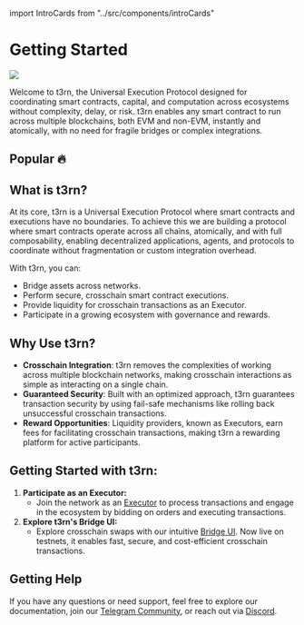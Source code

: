 import IntroCards from "../src/components/introCards"

# Getting Started

<img src="/img/docs-intro-banner.png"/>

Welcome to t3rn, the Universal Execution Protocol designed for coordinating smart contracts, capital, and computation across ecosystems without complexity, delay, or risk. t3rn enables any smart contract to run across multiple blockchains, both EVM and non-EVM, instantly and atomically, with no need for fragile bridges or complex integrations.

## Popular 🔥

<IntroCards />

## What is t3rn?

At its core, t3rn is a Universal Execution Protocol where smart contracts and executions have no boundaries. To achieve this we are building a protocol where smart contracts operate across all chains, atomically, and with full composability, enabling decentralized applications, agents, and protocols to coordinate without fragmentation or custom integration overhead.

With t3rn, you can:

- Bridge assets across networks.
- Perform secure, crosschain smart contract executions.
- Provide liquidity for crosschain transactions as an Executor.
- Participate in a growing ecosystem with governance and rewards.

## Why Use t3rn?

- **Crosschain Integration**: t3rn removes the complexities of working across multiple blockchain networks, making crosschain interactions as simple as interacting on a single chain.
- **Guaranteed Security**: Built with an optimized approach, t3rn guarantees transaction security by using fail-safe mechanisms like rolling back unsuccessful crosschain transactions.
- **Reward Opportunities**: Liquidity providers, known as Executors, earn fees for facilitating crosschain transactions, making t3rn a rewarding platform for active participants.

## Getting Started with t3rn:

1. **Participate as an Executor:**
   - Join the network as an [Executor](executor/executor-overview) to process transactions and engage in the ecosystem by bidding on orders and executing transactions.
1. **Explore t3rn's Bridge UI:**
   - Explore crosschain swaps with our intuitive [Bridge UI](https://bridge.t2rn.io/). Now live on testnets, it enables fast, secure, and cost-efficient crosschain transactions.

## Getting Help

If you have any questions or need support, feel free to explore our documentation, join our [Telegram Community](https://t.me/T3RN_official), or reach out via [Discord](https://t3rn.io/discord).
